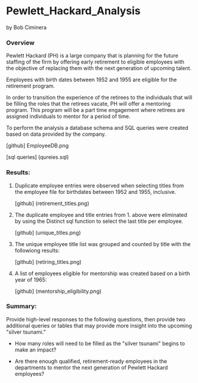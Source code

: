 
# Pewlett_Hackard_Analysis
by Bob Ciminera




### Overview

Pewlett Hackard (PH) is a large company that is planning for the future staffing of the firm by offering early retirement to eligible employees with the objective of replacing them with the next generation of upcoming talent.  

Employees with birth dates between 1952 and 1955 are eligible for the retirement program.  

In order to transition the experience of the retirees to the individuals that will be filling the roles that the retirees vacate, PH will offer a mentoring program.  This program will be a part time engagement where retirees are assigned individuals to mentor for a period of time.

To perform the analysis a database schema and SQL queries were created based on data provided by the company.

[github] EmployeeDB.png

[sql queries] (qureies.sql)

### Results: 
1. Duplicate employee entries were observed when selecting titles from the employee file for birthdates between 1952 and 1955, inclusive.

    [github] (retirement_titles.png)
2. The duplicate employee and title entries from 1. above were eliminated by using the Distinct sql function to select the last title per employee.

    [github] (unique_titles.png)

3. The unique employee title list was grouped and counted by title with the followiong results:

    [github] (retiring_titles.png)

4. A list of employees eligible for mentorship was created based on a birth year of 1965:

    [github] (mentorship_eligibility.png)


### Summary: 

Provide high-level responses to the following questions, then provide two additional queries or tables that may provide more insight into the upcoming "silver tsunami."

- How many roles will need to be filled as the "silver tsunami" begins to make an impact?

- Are there enough qualified, retirement-ready employees in the departments to mentor the next generation of Pewlett Hackard employees?